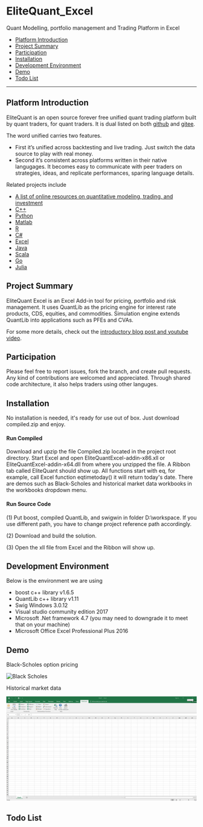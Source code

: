 # EliteQuant_Excel
Quant Modelling, portfolio management and Trading Platform in Excel

* [Platform Introduction](#platform-introduction)
* [Project Summary](#project-summary)
* [Participation](#participation)
* [Installation](#installation)
* [Development Environment](#development-environment)
* [Demo](#demo)
* [Todo List](#todo-list)

---

## Platform Introduction

EliteQuant is an open source forever free unified quant trading platform built by quant traders, for quant traders. It is dual listed on both [github](https://github.com/EliteQuant) and [gitee](https://gitee.com/EliteQuant).

The word unified carries two features.
- First it’s unified across backtesting and live trading. Just switch the data source to play with real money.
- Second it’s consistent across platforms written in their native langugages. It becomes easy to communicate with peer traders on strategies, ideas, and replicate performances, sparing language details.

Related projects include
- [A list of online resources on quantitative modeling, trading, and investment](https://github.com/EliteQuant/EliteQuant)
- [C++](https://github.com/EliteQuant/EliteQuant_Cpp)
- [Python](https://github.com/EliteQuant/EliteQuant_Python)
- [Matlab](https://github.com/EliteQuant/EliteQuant_Matlab)
- [R]()
- [C#]()
- [Excel](https://github.com/EliteQuant/EliteQuant_Excel)
- [Java]()
- [Scala]()
- [Go]()
- [Julia]()


## Project Summary

EliteQuant Excel is an Excel Add-in tool for pricing, portfolio and risk management. It uses QuantLib as the pricing engine for interest rate products, CDS, equities, and commodities. Simulation engine extends QuantLib into applications such as PFEs and CVAs.

For some more details, check out the [introductory blog post and youtube video](http://www.elitequant.com/2017/10/22/elitequant-excel-one/).

## Participation

Please feel free to report issues, fork the branch, and create pull requests. Any kind of contributions are welcomed and appreciated. Through shared code architecture, it also helps traders using other languges.

## Installation

No installation is needed, it's ready for use out of box. Just download compiled.zip and enjoy. 

#### Run Compiled

Download and upzip the file Compiled.zip located in the project root directory. Start Excel and open EliteQuantExcel-addin-x86.xll or EliteQuantExcel-addin-x64.dll from where you unzipped the file. A Ribbon tab called EliteQuant should show up. All functions start with eq, for example, call Excel function eqtimetoday() it will return today's date. There are demos such as Black-Scholes and historical market data workbooks in the workbooks dropdown menu.

#### Run Source Code

(1) Put boost, compiled QuantLib, and swigwin in folder D:\workspace. If you use different path, you have to change project reference path accordingly.

(2) Download and build the solution.

(3) Open the xll file from Excel and the Ribbon will show up.

## Development Environment

Below is the environment we are using
* boost c++ library v1.6.5
* QuantLib c++ library v1.11
* Swig Windows 3.0.12
* Visual studio community edition 2017
* Microsoft .Net framework 4.7 (you may need to downgrade it to meet that on your machine)
* Microsoft Office Excel Professional Plus 2016

## Demo

Black-Scholes option pricing

![Black Scholes](/resource/black_scholes.gif?raw=true "Black Scholes")

Historical market data

![Historical Data](/resource/hist_data.gif?raw=true "Historical Data")

## Todo List